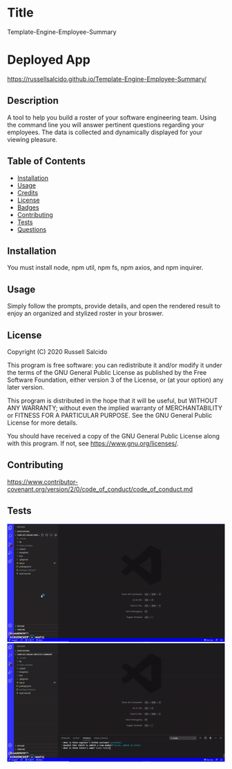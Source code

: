 
# Title

Template-Engine-Employee-Summary

# Deployed App 

https://russellsalcido.github.io/Template-Engine-Employee-Summary/

## Description 

A tool to help you build a roster of your software engineering team. Using the command line you will answer pertinent questions regarding your employees. The data is collected and dynamically displayed for your viewing pleasure.

## Table of Contents

* [Installation](#installation)
* [Usage](#usage)
* [Credits](#credits)
* [License](#license)
* [Badges](#badges)
* [Contributing](#contributing)
* [Tests](#tests)
* [Questions](#Questions)

## Installation

You must install node, npm util, npm fs, npm axios, and npm inquirer.

## Usage 

Simply follow the prompts, provide details, and open the rendered result to enjoy an organized and stylized roster in your broswer.

## License

Copyright (C) 2020 Russell Salcido

This program is free software: you can redistribute it and/or modify
it under the terms of the GNU General Public License as published by
the Free Software Foundation, either version 3 of the License, or
(at your option) any later version.

This program is distributed in the hope that it will be useful,
but WITHOUT ANY WARRANTY; without even the implied warranty of
MERCHANTABILITY or FITNESS FOR A PARTICULAR PURPOSE.  See the
GNU General Public License for more details.

You should have received a copy of the GNU General Public License
along with this program.  If not, see <https://www.gnu.org/licenses/>.


## Contributing

https://www.contributor-covenant.org/version/2/0/code_of_conduct/code_of_conduct.md

## Tests

![video of app](./TestOne.gif)
![video of app](./TestOneCont.gif)
